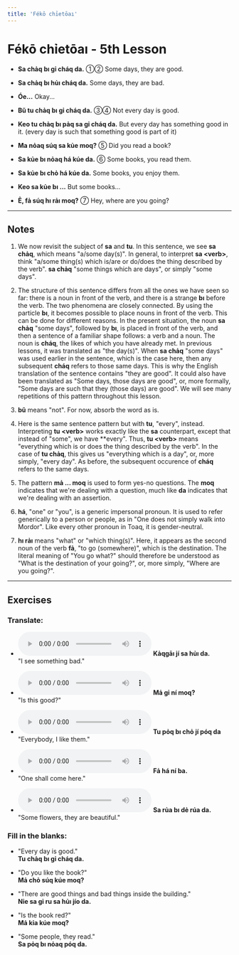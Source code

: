 ```yaml
---
title: 'Fékō chỉetōaı'
---
```

# **Fékō chỉetōaı** - 5th Lesson

- **Sa chảq bı gỉ cháq da.** ①②
  Some days, they are good.
    
- **Sa chảq bı hủı cháq da.**
  Some days, they are bad.
  
- **Óe...**
  Okay...
  
- **Bũ tu chảq bı gỉ cháq da.** ③④
  Not every day is good.
  
- **Keo tu chảq bı pảq sa gỉ cháq da.**
  But every day has something good in it. (every day is such that something good is part of it)
  
- **Ma nỏaq súq sa kủe moq?** ⑤
  Did you read a book?
  
- **Sa kủe bı nỏaq há kúe da.** ⑥
  Some books, you read them. 
  
- **Sa kủe bı chỏ há kúe da.**
  Some books, you enjoy them.
  
- **Keo sa kủe bı ...**
  But some books...

- **Ẻ, fả súq hı rảı moq?** ⑦
  Hey, where are you going? 

---

## Notes

1. We now revisit the subject of **sa** and **tu**. In this sentence, we see **sa chảq**, which means "a/some day(s)". In general, to interpret **sa \<verb\>**, think "a/some thing(s) which is/are or do/does the thing described by the verb". **sa chảq** "some things which are days", or simply "some days".

2. The structure of this sentence differs from all the ones we have seen so far: there is a noun in front of the verb, and there is a strange **bı** before the verb. The two phenomena are closely connected. By using the particle **bı**, it becomes possible to place nouns in front of the verb. This can be done for different reasons. In the present situation, the noun **sa chảq** "some days", followed by **bı**, is placed in front of the verb, and then a sentence of a familiar shape follows: a verb and a noun. The noun is **cháq**, the likes of which you have already met. In previous lessons, it was translated as "the day(s)". When **sa chảq** "some days" was used earlier in the sentence, which is the case here, then any subsequent **cháq** refers to those same days. This is why the English translation of the sentence contains "they are good". It could also have been translated as "Some days, those days are good", or, more formally, "Some days are such that they (those days) are good". We will see many repetitions of this pattern throughout this lesson.

3. **bũ** means "not". For now, absorb the word as is.

4. Here is the same sentence pattern but with **tu**, "every", instead. Interpreting **tu \<verb\>** works exactly like the **sa** counterpart, except that instead of "some", we have **every". Thus, **tu \<verb\>** means "everything which is or does the thing described by the verb". In the case of **tu chảq**, this gives us "everything which is a day", or, more simply, "every day". As before, the subsequent occurence of **cháq** refers to the same days.

5. The pattern **mả ... moq** is used to form yes-no questions. The **moq** indicates that we're dealing with a question, much like **da** indicates that we're dealing with an assertion.

6. **há**, "one" or "you", is a generic impersonal pronoun. It is used to refer generically to a person or people, as in "One does not simply walk into Mordor". Like every other pronoun in Toaq, it is gender-neutral.

7. **hı rảı** means "what" or "which thing(s)". Here, it appears as the second noun of the verb **fả**, "to go (somewhere)", which is the destination. The literal meaning of "You go what?" should therefore be understood as "What is the destination of your going?", or, more simply, "Where are you going?".

---

## Exercises

### Translate:

- <audio controls src="ex1.mp3"></audio>
  **Kảqgāı jí sa hủı da.**  
  <span class="spoiler">"I see something bad."</span>
  
- <audio controls src="ex2.mp3"></audio>
  **Mả gỉ ní moq?**  
  <span class="spoiler">"Is this good?"</span>
  
- <audio controls src="ex3.mp3"></audio>
  **Tu pỏq bı chỏ jí póq da**  
  <span class="spoiler">"Everybody, I like them."</span>
  
- <audio controls src="ex4.mp3"></audio>
  **Fả há ní ba.**  
  <span class="spoiler">"One shall come here."</span>
  
- <audio controls src="ex5.mp3"></audio>
  **Sa rủa bı dẻ rúa da.**  
  <span class="spoiler">"Some flowers, they are beautiful."</span>

### Fill in the blanks:

- "Every day is good."  
  **Tu chảq <span class="spoiler">bı</span> gỉ <span class="spoiler">cháq</span> da.**
  
- "Do you like the book?"  
  **<span class="spoiler">Mả</span> chỏ súq <span class="spoiler">kúe</span> moq?**
  
- "There are good things and bad things inside the building."  
  **<span class="spoiler">Nỉe</span> sa <span class="spoiler">gỉ</span> ru sa <span class="spoiler">hủı</span> jío da.**
  
- "Is the book red?"  
  **Mả <span class="spoiler">kỉa</span> kúe <span class="spoiler">moq</span>?**
  
- "Some people, they read."  
  **<span class="spoiler">Sa</span> pỏq bı <span class="spoiler">nỏaq</span> póq da.**
